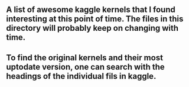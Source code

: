 ## A list of awesome kaggle kernels that I found interesting at this point of time. The files in this directory will probably keep on changing with time.
## To find the original kernels and their most uptodate version, one can search with the headings of the individual fils in kaggle.
